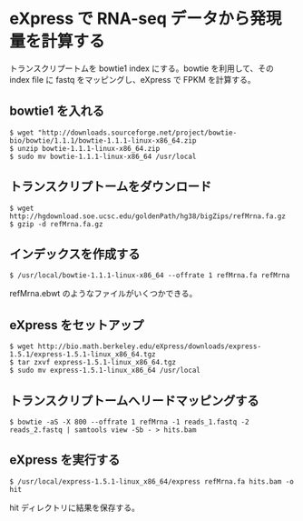 # eXpress で RNA-seq データから発現量を計算する
トランスクリプートムを bowtie1 index にする。bowtie を利用して、その index file に fastq をマッピングし、eXpress で FPKM を計算する。

## bowtie1 を入れる
```
$ wget "http://downloads.sourceforge.net/project/bowtie-bio/bowtie/1.1.1/bowtie-1.1.1-linux-x86_64.zip
$ unzip bowtie-1.1.1-linux-x86_64.zip
$ sudo mv bowtie-1.1.1-linux-x86_64 /usr/local
```

## トランスクリプトームをダウンロード
```
$ wget http://hgdownload.soe.ucsc.edu/goldenPath/hg38/bigZips/refMrna.fa.gz
$ gzip -d refMrna.fa.gz
```

## インデックスを作成する
```
$ /usr/local/bowtie-1.1.1-linux-x86_64 --offrate 1 refMrna.fa refMrna
```
refMrna.ebwt のようなファイルがいくつかできる。

## eXpress をセットアップ
```
$ wget http://bio.math.berkeley.edu/eXpress/downloads/express-1.5.1/express-1.5.1-linux_x86_64.tgz
$ tar zxvf express-1.5.1-linux_x86_64.tgz
$ sudo mv express-1.5.1-linux_x86_64 /usr/local
```

## トランスクリプトームへリードマッピングする
```
$ bowtie -aS -X 800 --offrate 1 refMrna -1 reads_1.fastq -2 reads_2.fastq | samtools view -Sb - > hits.bam
```

## eXpress を実行する
```
$ /usr/local/express-1.5.1-linux_x86_64/express refMrna.fa hits.bam -o hit
```
hit ディレクトリに結果を保存する。